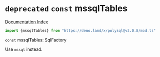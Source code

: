 # `deprecated` `const` mssqlTables

[Documentation Index](../README.md)

```ts
import {mssqlTables} from "https://deno.land/x/polysql@v2.0.8/mod.ts"
```

`const` mssqlTables: SqlFactory

Use `mssql` instead.

